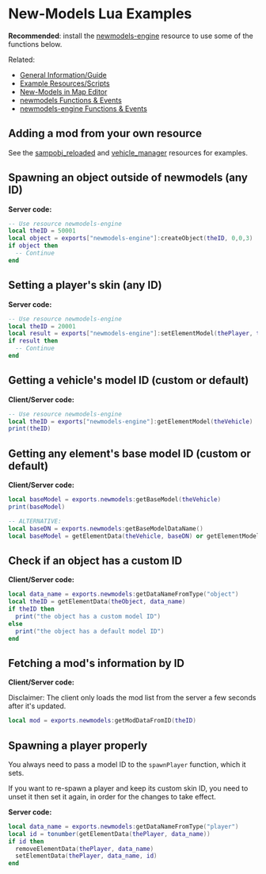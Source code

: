 
# New-Models Lua Examples

**Recommended**: install the [newmodels-engine](/[examples]/newmodels-engine) resource to use some of the functions below.

Related:

- [General Information/Guide](/.github/docs/MAIN.md)
- [Example Resources/Scripts](/[examples])
- [New-Models in Map Editor](/.github/docs/custom_editor/README.md)
- [newmodels Functions & Events](/.github/docs/newmodels/FUNCS_EVENTS.md)
- [newmodels-engine Functions & Events](/.github/docs/newmodels-engine/FUNCS_EVENTS.md)

## Adding a mod from your own resource

See the [sampobj_reloaded](/[examples]/sampobj_reloaded/) and [vehicle_manager](/[examples]/vehicle_manager/) resources for examples.

## Spawning an object outside of newmodels (any ID)

**Server code:**

```lua
-- Use resource newmodels-engine
local theID = 50001
local object = exports["newmodels-engine"]:createObject(theID, 0,0,3)
if object then
  -- Continue
end
```

## Setting a player's skin (any ID)

**Server code:**

```lua
-- Use resource newmodels-engine
local theID = 20001
local result = exports["newmodels-engine"]:setElementModel(thePlayer, theID)
if result then
  -- Continue
end
```

## Getting a vehicle's model ID (custom or default)

**Client/Server code:**

```lua
-- Use resource newmodels-engine
local theID = exports["newmodels-engine"]:getElementModel(theVehicle)
print(theID)
```

## Getting any element's base model ID (custom or default)

**Client/Server code:**

```lua
local baseModel = exports.newmodels:getBaseModel(theVehicle)
print(baseModel)

-- ALTERNATIVE:
local baseDN = exports.newmodels:getBaseModelDataName()
local baseModel = getElementData(theVehicle, baseDN) or getElementModel(theVehicle)
```

## Check if an object has a custom ID

**Client/Server code:**

```lua
local data_name = exports.newmodels:getDataNameFromType("object")
local theID = getElementData(theObject, data_name)
if theID then
  print("the object has a custom model ID")
else
  print("the object has a default model ID")
end
```

## Fetching a mod's information by ID

**Client/Server code:**

Disclaimer: The client only loads the mod list from the server a few seconds after it's updated.

```lua
local mod = exports.newmodels:getModDataFromID(theID)
```

## Spawning a player properly

You always need to pass a model ID to the `spawnPlayer` function, which it sets.

If you want to re-spawn a player and keep its custom skin ID, you need to unset it then set it again, in order for the changes to take effect.

**Server code:**

```lua
local data_name = exports.newmodels:getDataNameFromType("player")
local id = tonumber(getElementData(thePlayer, data_name))
if id then
  removeElementData(thePlayer, data_name)
  setElementData(thePlayer, data_name, id)
end
```
